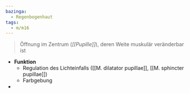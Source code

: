 ```yaml
---
bazinga:
  - Regenbogenhaut
tags:
  - m/m16
---
```

> Öffnung im Zentrum (*[[Pupille]]*), deren Weite muskulär veränderbar ist

- **Funktion**
	- Regulation des Lichteinfalls ([[M. dilatator pupillae]], [[M. sphincter pupillae]])
	- Farbgebung
- 